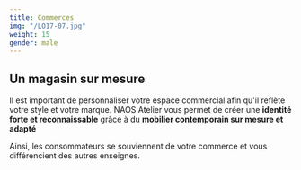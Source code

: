 ```yaml
---
title: Commerces
img: "/LO17-07.jpg"
weight: 15
gender: male
---
```


## Un magasin sur mesure

Il est important de personnaliser votre espace commercial afin qu'il reflète votre style et votre marque. NAOS Atelier vous permet de créer une **identité forte et reconnaissable** grâce à du **mobilier contemporain sur mesure et adapté**

Ainsi, les consommateurs se souviennent de votre commerce et vous différencient des autres enseignes.

